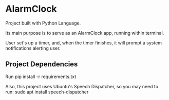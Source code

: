 # AlarmClock

Project built with Python Language.

Its main purpose is to serve as an AlarmClock app, running within terminal. 

User set's up a timer, and, when the timer finishes, it will prompt a system notifications alerting user.

## Project Dependencies

Run pip install -r requirements.txt

Also, this project uses Ubuntu's Speech Dispatcher, so you may need to run:
sudo apt install speech-dispatcher